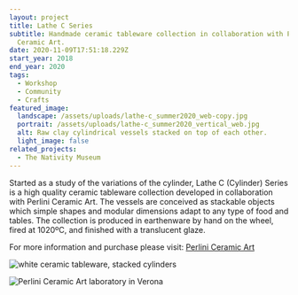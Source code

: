 ```yaml
---
layout: project
title: Lathe C Series
subtitle: Handmade ceramic tableware collection in collaboration with Perlini
  Ceramic Art.
date: 2020-11-09T17:51:18.229Z
start_year: 2018
end_year: 2020
tags:
  - Workshop
  - Community
  - Crafts
featured_image:
  landscape: /assets/uploads/lathe-c_summer2020_web-copy.jpg
  portrait: /assets/uploads/lathe-c_summer2020_vertical_web.jpg
  alt: Raw clay cylindrical vessels stacked on top of each other.
  light_image: false
related_projects:
  - The Nativity Museum
---
```

Started as a study of the variations of the cylinder, Lathe C (Cylinder) Series is a high quality ceramic tableware collection developed in collaboration with Perlini Ceramic Art. The vessels are conceived as stackable objects which simple shapes and modular dimensions adapt to any type of food and tables. The collection is produced in earthenware by hand on the wheel, fired at 1020ºC, and finished with a translucent glaze.

For more information and purchase please visit: [Perlini Ceramic Art](http://www.perliniceramicart.com/)

![white ceramic tableware, stacked cylinders](/assets/uploads/ac06b66e-3c10-4a53-bcf9-97f008350225-2-2-copy.jpg "Lathe C Series collection (high quality earthenware with translucent glaze)")

![ Perlini Ceramic Art laboratory in Verona](/assets/uploads/img_2142.jpeg " Perlini Ceramic Art laboratory in Verona")